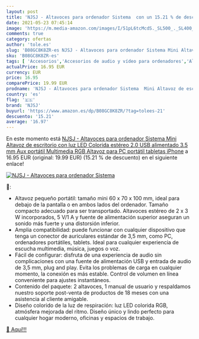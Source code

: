 ```yaml
---
layout: post
title: 'NJSJ - Altavoces para ordenador Sistema  con un 15.21 % de descuento'
date: 2021-05-23 07:45:14
image: 'https://m.media-amazon.com/images/I/51pL6tcMcdS._SL500_._SL400_.jpg'
comments: true
category: ofertas
author: 'tole.es'
slug: 'B08GC8K8ZR-es NJSJ - Altavoces para ordenador Sistema Mini Altavoz de...'
sku: 'B08GC8K8ZR-es'
tags: [ 'Accesorios','Accesorios de audio y vídeo para ordenadores','Altavoces de ordenador','Informática','iphone','njsj', ]
actualPrice: 16.95 EUR
currency: EUR
price: 16.95
comparePrice: 19.99 EUR
prodname: 'NJSJ - Altavoces para ordenador Sistema  Mini Altavoz de escritorio con luz LED Colorida  estéreo 2.0 USB alimentado 3.5 mm Aux portátil Multimedia RGB Altavoz para PC portátil tabletas iPhone'
country: 'es'
flag: '🇪🇸'
brand: 'NJSJ'
buyurl: 'https://www.amazon.es/dp/B08GC8K8ZR/?tag=tolees-21'
descuento: '15.21'
average: '16.97'
---
```


En este momento está [NJSJ - Altavoces para ordenador Sistema  Mini Altavoz de escritorio con luz LED Colorida  estéreo 2.0 USB alimentado 3.5 mm Aux portátil Multimedia RGB Altavoz para PC portátil tabletas iPhone](https://www.amazon.es/dp/B08GC8K8ZR/?tag=tolees-21) a 16.95 EUR (original: 19.99 EUR) (15.21 %  de descuento) en el siguiente enlace!

[![NJSJ - Altavoces para ordenador Sistema ](https://m.media-amazon.com/images/I/51pL6tcMcdS._SL500_._SL400_.jpg)](https://www.amazon.es/dp/B08GC8K8ZR/?tag=tolees-21)

🔎:

- Altavoz pequeño portátil: tamaño mini 60 x 70 x 100 mm, ideal para debajo de la pantalla o en ambos lados del ordenador. Tamaño compacto adecuado para ser transportado. Altavoces estéreo de 2 x 3 W incorporados, 5 V/1 A y fuente de alimentación superior aseguran un sonido más fuerte y una distorsión inferior.
- Amplia compatibilidad: puede funcionar con cualquier dispositivo que tenga un conector de auriculares estándar de 3,5 mm, como PC, ordenadores portátiles, tablets. Ideal para cualquier experiencia de escucha multimedia, música, juegos o voz.
- Fácil de configurar: disfruta de una experiencia de audio sin complicaciones con una fuente de alimentación USB y entrada de audio de 3,5 mm, plug and play. Evita los problemas de carga en cualquier momento, la conexión es más estable. Control de volumen en línea conveniente para ajustes instantáneos.
- Contenido del paquete: 2 altavoces, 1 manual de usuario y respaldamos nuestro soporte post-venta de productos de 18 meses con una asistencia al cliente amigable.
- Diseño colorido de la luz de respiración: luz LED colorida RGB, atmósfera mejorada del ritmo. Diseño único y lindo perfecto para cualquier hogar moderno, oficinas y espacios de trabajo.

[🛒 Aquí!!!](https://www.amazon.es/dp/B08GC8K8ZR/?tag=tolees-21)
